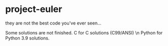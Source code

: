 # project-euler
they are not the best code you've ever seen...

Some solutions are not finished.
C for C solutions (C99/ANSI) \n
Python for Python 3.9 solutions.
